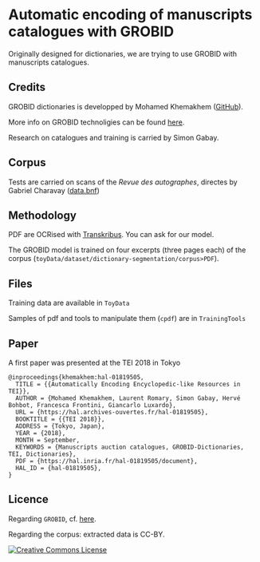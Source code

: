 # Automatic encoding of manuscripts catalogues with GROBID

Originally designed for dictionaries, we are trying to use GROBID with manuscripts catalogues.

## Credits

GROBID dictionaries is developped by Mohamed Khemakhem ([GitHub](https://github.com/MedKhem)).

More info on GROBID technoligies can be found [here](https://grobid.readthedocs.io).

Research on catalogues and training is carried by Simon Gabay.

## Corpus

Tests are carried on scans of the *Revue des autographes*, directes by Gabriel Charavay ([data.bnf](http://data.bnf.fr/10429866/gabriel_charavay/))

## Methodology

PDF are OCRised with [Transkribus](https://transkribus.eu). You can ask for our model.

The GROBID model is trained on four excerpts (three pages each) of the corpus (`toyData/dataset/dictionary-segmentation/corpus>PDF`).

## Files
Training data are available in `ToyData`

Samples of pdf and tools to manipulate them (`cpdf`) are in `TrainingTools`

## Paper

A first paper was presented at the TEI 2018 in Tokyo

```
@inproceedings{khemakhem:hal-01819505,
  TITLE = {{Automatically Encoding Encyclopedic-like Resources in TEI}},
  AUTHOR = {Mohamed Khemakhem, Laurent Romary, Simon Gabay, Hervé Bohbot, Francesca Frontini, Giancarlo Luxardo},
  URL = {https://hal.archives-ouvertes.fr/hal-01819505},
  BOOKTITLE = {{TEI 2018}},
  ADDRESS = {Tokyo, Japan},
  YEAR = {2018},
  MONTH = September,
  KEYWORDS = {Manuscripts auction catalogues, GROBID-Dictionaries, TEI, Dictionaries},
  PDF = {https://hal.inria.fr/hal-01819505/document},
  HAL_ID = {hal-01819505},
}
```

## Licence

Regarding `GROBID`, cf. [here](https://github.com/MedKhem/grobid-dictionaries).

Regarding the corpus: extracted data is CC-BY.  

<a rel="license" href="https://creativecommons.org/licenses/by/2.0"><img alt="Creative Commons License" style="border-width:0" src="https://i.creativecommons.org/l/by/2.0/88x31.png" /></a><br />